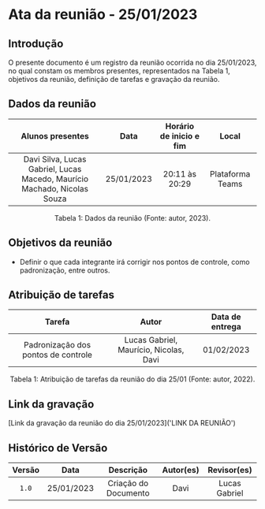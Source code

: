 # Ata da reunião - 25/01/2023

## Introdução

O presente documento é um registro da reunião ocorrida no dia 25/01/2023, no qual constam os membros presentes, representados na Tabela 1, objetivos da reunião, definição de tarefas e gravação da reunião.

## Dados da reunião

| Alunos presentes |    Data    | Horário de inicio e fim | Local  |
| :--: | :--------: | :----: | :--------------: |
| Davi Silva, Lucas Gabriel, Lucas Macedo, Maurício Machado, Nicolas Souza | 25/01/2023 | 20:11 às 20:29 | Plataforma Teams |

<div style="text-align: center">
<p> Tabela 1: Dados da reunião (Fonte: autor, 2023). </p>
</div>

## Objetivos da reunião

- Definir o que cada integrante irá corrigir nos pontos de controle, como padronização, entre outros.

## Atribuição de tarefas

|               Tarefa                |                 Autor                  | Data de entrega |
| :---------------------------------: | :------------------------------------: | :-------------: |
| Padronização dos pontos de controle | Lucas Gabriel, Maurício, Nicolas, Davi |   01/02/2023    |

<div style="text-align: center">
<p> Tabela 1: Atribuição de tarefas da reunião do dia 25/01 (Fonte: autor, 2022).</p>
</div>

## Link da gravação

[Link da gravação da reunião do dia 25/01/2023]('LINK DA REUNIÃO')

## Histórico de Versão

| Versão   | Data  | Descrição|  Autor(es)    | Revisor(es) |
| :------: | :--------: |:---------------: | :-----------: | :--------------: |
| `1.0`    | 25/01/2023| Criação do Documento    | Davi| Lucas Gabriel |
